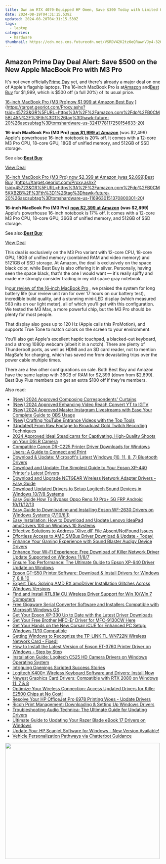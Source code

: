 ```yaml
---
title: Own an RTX 4070-Equipped HP Omen, Save $300 Today with Limited Offer!
date: 2024-08-19T04:31:15.539Z
updated: 2024-08-20T04:31:15.539Z
tags:
  - laptop
categories:
  - hardware
thumbnail: https://cdn.mos.cms.futurecdn.net/VSRDV42K2tz6eQRawnVJy4-320-80.jpg
---
```


## Amazon Prime Day Deal Alert: Save $500 on the New Apple MacBook Pro with M3 Pro

It's not even officially[Prime Day](https://tools.techidaily.com) yet, and there's already a major deal on one of Apple's flagship laptops. The 16-inch MacBook Pro is at[Amazon](https://target.georiot.com/Proxy.ashx?tsid=45723&GR%5FURL=https%3A%2F%2Famazon.com%2Fdp%2FB0CM5BL45N%2F%3Ftag%3Dhawk-future-20%26ascsubtag%3Dtomshardware-us-5414439474947585838-20) and[Best Buy](https://shop-links.co/link/?exclusive=1&publisher_slug=itechdaily19598&url=https%3A%2F%2Fshop-links.co%2Flink%3FskuId%3D6534617%26publisher%255Fslug%3Dfuture%26exclusive%3D1%26u1%3Dtomshardware-us-6955220604783168064%26url%3Dhttps%253A%252F%252Fwww.bestbuy.com%252Fsite%252Fapple-macbook-pro-16-laptop-m3-pro-chip-18gb-memory-18-core-gpu-512gb-ssd-space-black%252F6534617.p%253FskuId%253D6534617%26article%255Fname%3DThe%252016-inch%2520Apple%2520MacBook%2520Pro%2520with%2520M3%2520Pro%2520is%2520%2524500%2520off%2520ahead%2520of%2520Amazon%2520Prime%2520Day%2520%257C%2520Tom%27s%2520Hardware%26article%255Furl%3Dhttps%253A%252F%252Fwww.tomshardware.com%252Flaptops%252Fm3-macbook-pro-is-dollar500-off-ahead-of-amazon-prime-day) for $1,999, which is $500 off (a full 20%) of its usual price.

[16-inch MacBook Pro (M3 Pro)now $1,999 at Amazon Best Buy](https://cdn.mos.cms.futurecdn.net/ubaK8QE2eFDwj5FfMfVnrE-200-100.jpg "16-inch MacBook Pro (M3 Pro)now $1,999 at Amazon Best Buy") ](https://target.georiot.com/Proxy.ashx?tsid=45723&GR%5FURL=https%3A%2F%2Famazon.com%2Fdp%2FB0CM5BL45N%2F%3Fth%3D1%26tag%3Dhawk-future-20%26ascsubtag%3Dtomshardware-us-3241778117250154633-20)

**16-inch MacBook Pro (M3 Pro)** [**now $1,999 at Amazon**](https://target.georiot.com/Proxy.ashx?tsid=45723&GR%5FURL=https%3A%2F%2Famazon.com%2Fdp%2FB0CM5BL45N%2F%3Fth%3D1%26tag%3Dhawk-future-20%26ascsubtag%3Dtomshardware-us-1268148503741844414-20)  (was $2,499)  
 Apple's powerhouse 16-inch notebook is 20% off. It comes with a 12-core M3 Pro CPU, 18-core GPU, 18GB of unified memory, and 512GB of SSD storage.  
  
 See also:[**Best Buy**](https://shop-links.co/link/?exclusive=1&publisher_slug=itechdaily19598&url=https%3A%2F%2Fshop-links.co%2Flink%3FacampID%3D0%26affgroup%3D%2522Content%2522%26ar%3D1847967174373832959%26cmp%3DRMX%26irgwc%3D1%26loc%3DHowl%2BTechnologies%252C%2BInc.%26mpid%3D376373%26nrtv%255Fcid%3D1917082d031e01b2fc68cefc00eb85645e1ac1dc63252844f08f356b59c36ac%26publisher%255Fslug%3Dfuture%26exclusive%3D1%26u1%3Dtomshardware-us-7555122247391195381%26url%3Dhttps%253A%252F%252Fwww.bestbuy.com%252Fsite%252Fapple-macbook-pro-16-laptop-m3-pro-chip-18gb-memory-18-core-gpu-512gb-ssd-space-black%252F6534617.p%253FacampID%253D0%2526affgroup%253D%252522Content%252522%2526ar%253D1847967174373832959%2526cmp%253DRMX%2526irgwc%253D1%2526loc%253DHowl%252BTechnologies%25252C%252BInc.%2526mpid%253D376373%2526nrtv%255Fcid%253D1917082d031e01b2fc68cefc00eb85645e1ac1dc63252844f08f356b59c36ac%26article%255Fname%3DThe%252016-inch%2520Apple%2520MacBook%2520Pro%2520with%2520M3%2520Pro%2520is%2520%2524500%2520off%2520ahead%2520of%2520Amazon%2520Prime%2520Day%2520%257C%2520Tom%27s%2520Hardware%26article%255Furl%3Dhttps%253A%252F%252Fwww.tomshardware.com%252Flaptops%252Fm3-macbook-pro-is-dollar500-off-ahead-of-amazon-prime-day)

[View Deal](https://target.georiot.com/Proxy.ashx?tsid=45723&GR%5FURL=https%3A%2F%2Famazon.com%2Fdp%2FB0CM5BL45N%2F%3Fth%3D1%26tag%3Dhawk-future-20%26ascsubtag%3Dtomshardware-us-3241778117250154633-20)

[16-inch MacBook Pro (M3 Pro) now $2,399 at Amazon (was $2,899)Best Buy](https://cdn.mos.cms.futurecdn.net/ubaK8QE2eFDwj5FfMfVnrE-200-100.jpg "16-inch MacBook Pro (M3 Pro) now $2,399 at Amazon (was $2,899)Best Buy") ](https://target.georiot.com/Proxy.ashx?tsid=45723&GR%5FURL=https%3A%2F%2Famazon.com%2Fdp%2FB0CM5KXB2B%2F%3Fth%3D1%26tag%3Dhawk-future-20%26ascsubtag%3Dtomshardware-us-1169630151370800301-20)

**16-inch MacBook Pro (M3 Pro)** [**now $2,399 at Amazon**](https://target.georiot.com/Proxy.ashx?tsid=45723&GR%5FURL=https%3A%2F%2Famazon.com%2Fdp%2FB0CM5KXB2B%2F%3Fth%3D1%26tag%3Dhawk-future-20%26ascsubtag%3Dtomshardware-us-9935435520571272630-20) **(was $2,899)**
 Apple's powerhouse 16-inch notebook is 17% off. It comes with a 12-core M3 Pro CPU, 18-core GPU, 36GB of unified memory, and 512GB of SSD storage.  
  
 See also:[**Best Buy**](https://shop-links.co/link/?exclusive=1&publisher_slug=itechdaily19598&url=https%3A%2F%2Fshop-links.co%2Flink%3FacampID%3D0%26affgroup%3D%2522Content%2522%26ar%3D1847967174373832959%26cmp%3DRMX%26irgwc%3D1%26loc%3DHowl%2BTechnologies%252C%2BInc.%26mpid%3D376373%26nrtv%255Fcid%3D1917082d031e01b2fc68cefc00eb85645e1ac1dc63252844f08f356b59c36ac%26skuId%3D6534617%26publisher%255Fslug%3Dfuture%26exclusive%3D1%26u1%3Dtomshardware-us-2070356888467975009%26url%3Dhttps%253A%252F%252Fwww.bestbuy.com%252Fsite%252Fapple-macbook-pro-16-laptop-m3-pro-chip-18gb-memory-18-core-gpu-512gb-ssd-space-black%252F6534617.p%253FacampID%253D0%2526affgroup%253D%252522Content%252522%2526ar%253D1847967174373832959%2526cmp%253DRMX%2526irgwc%253D1%2526loc%253DHowl%252BTechnologies%25252C%252BInc.%2526mpid%253D376373%2526nrtv%255Fcid%253D1917082d031e01b2fc68cefc00eb85645e1ac1dc63252844f08f356b59c36ac%2526skuId%253D6534617%26article%255Fname%3DThe%252016-inch%2520Apple%2520MacBook%2520Pro%2520with%2520M3%2520Pro%2520is%2520%2524500%2520off%2520ahead%2520of%2520Amazon%2520Prime%2520Day%2520%257C%2520Tom%27s%2520Hardware%26article%255Furl%3Dhttps%253A%252F%252Fwww.tomshardware.com%252Flaptops%252Fm3-macbook-pro-is-dollar500-off-ahead-of-amazon-prime-day)

[View Deal](https://target.georiot.com/Proxy.ashx?tsid=45723&GR%5FURL=https%3A%2F%2Famazon.com%2Fdp%2FB0CM5KXB2B%2F%3Fth%3D1%26tag%3Dhawk-future-20%26ascsubtag%3Dtomshardware-us-1169630151370800301-20)

 This deal is exclusively on the M3 Pro variant with 12-core CPU, 18-core GPU, 18GB of unified memory (combined RAM and video memory) and 5121GB of SSD storage. At Amazon, the deal is exclusively on the space black color, while Best Buy is also offering it in silver. Personally, having seen the space black, that's the one I would want — it's really spiffy and made me strongly consider trading in my old space gray notebook.  
  
 In[our review of the 16-inch MacBook Pro](https://tools.techidaily.com) , we praised the system for long battery life (our review unit ran for over 17 hours on our battery test), incredible build quality, and a stunning mini-LED display (which measured 563 nits on our light meter), all of which you'll get with this configuration. We tested the M3 Max, a more powerful chip, but the M3 Pro should be plenty for most people.  
  
 That display also goes up to 120 Hz (Apple calls this ProMotion), and supports True Tone to match colors on the screen to your environment.  
  
 You'll also get Apple's excellent haptic touchpad, a blacked-out keyboard, and a strong 1080p webcam (albeit it in a notch). There are plenty of Thunderbolt ports, as well as HDMI and an SD card reader, not to mention MagSafe for charging, which has saved me from devastating trips over the power cable multiple times.

 There are a few other configurations on sale. Both Best Buy and Amazon have the same laptop with 36GB of RAM for $2,399 (down from $2,899). Best Buy Plus members can get an extra $100 off if they're members.

<ins class="adsbygoogle"
     style="display:block"
     data-ad-format="autorelaxed"
     data-ad-client="ca-pub-7571918770474297"
     data-ad-slot="1223367746"></ins>



<ins class="adsbygoogle"
     style="display:block"
     data-ad-client="ca-pub-7571918770474297"
     data-ad-slot="8358498916"
     data-ad-format="auto"
     data-full-width-responsive="true"></ins>

<span class="atpl-alsoreadstyle">Also read:</span>
<div><ul>
<li><a href="https://facebook-video-share.techidaily.com/new-2024-approved-composing-correspondents-curtains/"><u>[New] 2024 Approved  Composing Correspondents' Curtains</u></a></li>
<li><a href="https://youtube-lab.techidaily.com/024-approved-enhancing-video-reach-convert-yt-to-igtv/"><u>[New] 2024 Approved  Enhancing Video Reach  Convert YT to IGTV</u></a></li>
<li><a href="https://on-screen-recording.techidaily.com/new-2024-approved-master-instagram-livestreams-with-ease-your-complete-guide-to-obs-usage/"><u>[New] 2024 Approved  Master Instagram Livestreams with Ease  Your Complete Guide to OBS Usage</u></a></li>
<li><a href="https://youtube-web.techidaily.com/rafting-youtube-entrance-videos-with-the-top-tools/"><u>[New] Crafting YouTube Entrance Videos with the Top Tools</u></a></li>
<li><a href="https://screen-sharing-recording.techidaily.com/updated-from-raw-footage-to-broadcast-gold-twitch-recording-techniques/"><u>[Updated] From Raw Footage to Broadcast Gold  Twitch Recording Techniques</u></a></li>
<li><a href="https://some-techniques.techidaily.com/2024-approved-ideal-steadicams-for-captivating-high-quality-shoots-on-your-dslr-camera/"><u>2024 Approved  Ideal Steadicams for Captivating, High-Quality Shoots on Your DSLR Camera</u></a></li>
<li><a href="https://hardware-updates.techidaily.com/compatible-canon-dr-c225-printer-driver-downloads-for-windows-users-a-guide-to-connect-and-print/"><u>Compatible Canon DR-C225 Printer Driver Downloads for Windows Users: A Guide to Connect and Print</u></a></li>
<li><a href="https://hardware-updates.techidaily.com/download-and-update-microsofts-latest-windows-10-11-8-7-bluetooth-drivers/"><u>Download & Update: Microsoft's Latest Windows (10, 11, 8, 7) Bluetooth Drivers</u></a></li>
<li><a href="https://hardware-updates.techidaily.com/download-and-update-the-simplest-guide-to-your-epson-xp-440-printers-latest-drivers/"><u>Download and Update: The Simplest Guide to Your Epson XP-440 Printer's Latest Drivers</u></a></li>
<li><a href="https://hardware-updates.techidaily.com/download-and-upgrade-netgear-wireless-network-adapter-drivers-easy-guide/"><u>Download and Upgrade NETGEAR Wireless Network Adapter Drivers - Easy Guide</u></a></li>
<li><a href="https://hardware-updates.techidaily.com/download-updated-drivers-to-setup-logitech-sound-devices-in-windows-1078-systems/"><u>Download Updated Drivers to Setup Logitech Sound Devices in Windows 10/7/8 Systems</u></a></li>
<li><a href="https://android-frp.techidaily.com/easy-guide-how-to-bypass-oppo-reno-10-proplus-5g-frp-android-10111213-by-drfone-android/"><u>Easy Guide How To Bypass Oppo Reno 10 Pro+ 5G FRP Android 10/11/12/13</u></a></li>
<li><a href="https://hardware-updates.techidaily.com/easy-guide-to-downloading-and-installing-epson-wf-2630-drivers-on-windows-systems-71081/"><u>Easy Guide to Downloading and Installing Epson WF-2630 Drivers on Windows Systems (7/10/8.1)</u></a></li>
<li><a href="https://hardware-updates.techidaily.com/easy-installation-how-to-download-and-update-lenovo-ideapad-amodrivers-100-on-windows-10-systems/"><u>Easy Installation: How to Download and Update Lenovo IdeaPad amoDrivers 100 on Windows 10 Systems</u></a></li>
<li><a href="https://techtrends.techidaily.com/effective-solutions-to-address-xlivedll-file-absentnotfound-issues/"><u>Effective Solutions to Address 'Xlive.dll' File Absent/NotFound Issues</u></a></li>
<li><a href="https://hardware-updates.techidaily.com/1722960218958-effortless-access-to-amd-smbus-driver-download-and-update-today/"><u>Effortless Access to AMD SMBus Driver Download & Update - Today!</u></a></li>
<li><a href="https://hardware-updates.techidaily.com/enhance-your-gaming-experience-with-sound-blaster-audigy-device-drivers/"><u>Enhance Your Gaming Experience with Sound Blaster Audigy Device Drivers</u></a></li>
<li><a href="https://hardware-updates.techidaily.com/enhance-your-wi-fi-experience-free-download-of-killer-network-driver-update-supported-on-windows-1187/"><u>Enhance Your Wi-Fi Experience: Free Download of Killer Network Driver Update Supported on Windows 11/8/7</u></a></li>
<li><a href="https://hardware-updates.techidaily.com/ensure-top-performance-the-ultimate-guide-to-epson-xp-640-driver-update-on-windows/"><u>Ensure Top Performance: The Ultimate Guide to Epson XP-640 Driver Update on Windows</u></a></li>
<li><a href="https://hardware-updates.techidaily.com/epson-gt-s50-printer-software-download-and-install-drivers-for-windows-7-8-and-10/"><u>Epson GT-S50 Printer Software: Download & Install Drivers for Windows 7, 8 & 10</u></a></li>
<li><a href="https://hardware-updates.techidaily.com/expert-tips-solving-amd-rx-amodriver-installation-glitches-across-windows-versions/"><u>Expert Tips: Solving AMD RX amoDriver Installation Glitches Across Windows Versions</u></a></li>
<li><a href="https://hardware-updates.techidaily.com/find-and-install-rtl81-cu-wireless-driver-support-for-win-10win-7-computers/"><u>Find and Install RTL81# CU Wireless Driver Support for Win 10/Win 7 Computers</u></a></li>
<li><a href="https://hardware-updates.techidaily.com/free-gigaware-serial-converter-software-and-installers-compatible-with-microsoft-windows-os/"><u>Free Gigaware Serial Converter Software and Installers Compatible with Microsoft Windows OS</u></a></li>
<li><a href="https://hardware-updates.techidaily.com/get-your-epson-xp-330-up-to-date-with-the-latest-driver-downloads/"><u>Get Your Epson XP-330 Up to Date with the Latest Driver Downloads</u></a></li>
<li><a href="https://hardware-updates.techidaily.com/get-your-free-brother-mfc-er-driver-for-mfc-9130cw-here/"><u>Get Your Free Brother MFC-Er Driver for MFC-9130CW Here</u></a></li>
<li><a href="https://hardware-updates.techidaily.com/get-your-hands-on-the-new-corsair-icue-for-enhanced-pc-setup-windows-1110-compatible/"><u>Get Your Hands on the New Corsair iCUE for Enhanced PC Setup: Windows 11/10 Compatible</u></a></li>
<li><a href="https://hardware-updates.techidaily.com/getting-windows-to-recognize-the-tp-link-tl-wn722n-wireless-network-card-fixed/"><u>Getting Windows to Recognize the TP-LINK TL-WN722N Wireless Network Card - Fixed!</u></a></li>
<li><a href="https://hardware-updates.techidaily.com/how-to-install-the-latest-version-of-epson-et-3760-printer-driver-on-windows-step-by-step/"><u>How to Install the Latest Version of Epson ET-3760 Printer Driver on Windows - Step by Step</u></a></li>
<li><a href="https://hardware-updates.techidaily.com/installation-guide-logitech-c525-hd-camera-drivers-on-windows-operating-system/"><u>Installation Guide: Logitech C525 HD Camera Drivers on Windows Operating System</u></a></li>
<li><a href="https://extra-information.techidaily.com/intriguing-openings-scripted-success-stories/"><u>Intriguing Openings  Scripted Success Stories</u></a></li>
<li><a href="https://hardware-updates.techidaily.com/logitech-k400plus-wireless-keyboard-software-and-drivers-install-now/"><u>Logitech K400+ Wireless Keyboard Software and Drivers: Install Now</u></a></li>
<li><a href="https://hardware-updates.techidaily.com/newest-graphics-card-drivers-compatible-with-rtx-2080-on-windows-11-7-and-8/"><u>Newest Graphics Card Drivers: Compatible with RTX 2080 on Windows 11, 7 & 8</u></a></li>
<li><a href="https://hardware-updates.techidaily.com/1722960875926-optimize-your-wireless-connection-access-updated-drivers-for-killer-e2500-chips-at-no-cost/"><u>Optimize Your Wireless Connection: Access Updated Drivers for Killer E2500 Chips at No Cost!</u></a></li>
<li><a href="https://hardware-updates.techidaily.com/resolve-your-hp-officejet-pro-6978-printing-woes-update-drivers/"><u>Resolve Your HP OfficeJet Pro 6978 Printing Woes - Update Drivers</u></a></li>
<li><a href="https://hardware-updates.techidaily.com/ricoh-print-management-downloading-and-setting-up-windows-drivers/"><u>Ricoh Print Management: Downloading & Setting Up Windows Drivers</u></a></li>
<li><a href="https://hardware-updates.techidaily.com/troubleshooting-audio-technica-the-ultimate-guide-for-updating-drivers/"><u>Troubleshooting Audio Technica: The Ultimate Guide for Updating Drivers</u></a></li>
<li><a href="https://hardware-updates.techidaily.com/ultimate-guide-to-updating-your-razer-blade-ebook-17-drivers-on-windows/"><u>Ultimate Guide to Updating Your Razer Blade eBook 17 Drivers on Windows</u></a></li>
<li><a href="https://hardware-updates.techidaily.com/1722964253625-update-your-hp-scanjet-software-for-windows-new-version-available/"><u>Update Your HP Scanjet Software for Windows - New Version Available!</u></a></li>
<li><a href="https://tech-revival.techidaily.com/vehicle-personalization-pathways-via-chatterbot-guidance/"><u>Vehicle Personalization Pathways via Chatterbot Guidance</u></a></li>
</ul></div>

<!-- affiliate ads begin -->
<a href="https://electronicx.pxf.io/c/5597632/1872456/14483" target="_top" id="1872456"><img src="//a.impactradius-go.com/display-ad/14483-1872456" border="0" alt="" width="500" height="375"/></a><img height="0" width="0" src="https://imp.pxf.io/i/5597632/1872456/14483" style="position:absolute;visibility:hidden;" border="0" />
<!-- affiliate ads end -->